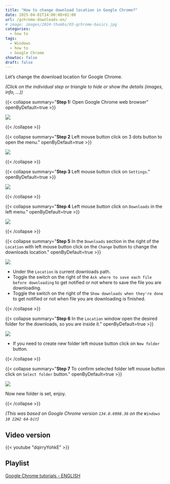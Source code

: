 ```yaml
---
title: "How to change download location in Google Chrome?"
date: 2025-04-01T14:00:00+01:00
url: /gchrome-downloads-en/
# image: images/2024-thumbs/03-gchrome-basics.jpg
categories: 
  - how to
tags: 
  - Windows
  - how to
  - Google Chrome
showtoc: false
draft: false
---
```


Let’s change the download location for Google Chrome.

*(Click on the individual step or triangle to hide or show the details (images, info, ...))*

{{< collapse summary="**Step 1:** Open Google Chrome web browser" openByDefault=true >}}

   ![](/images/Google-Chrome/GChrome_desktop_shortcut.jpeg) 

{{< /collapse >}}

{{< collapse summary="**Step 2** Left mouse button click on 3 dots button to open the menu." openByDefault=true >}}

   ![](/images/Google-Chrome/En_-_GChrome_-_3_dots_btn.jpeg) 

{{< /collapse >}}

{{< collapse summary="**Step 3** Left mouse button click on `Settings`." openByDefault=true >}}
   
   ![](/images/Google-Chrome/En_-_GChrome_menu_-_Settings_btn.jpeg)

{{< /collapse >}}

{{< collapse summary="**Step 4** Left mouse button click on `Downloads` in the left menu." openByDefault=true >}}

   ![](/images/Google-Chrome/En_-_GChrome_Settings_-_Downloads_btn.jpeg)

{{< /collapse >}}

{{< collapse summary="**Step 5** In the `Downloads` section in the right of the `Location` with left mouse button click on the `Change` button to change the downloads location." openByDefault=true >}}
   
   ![](/images/Google-Chrome/En_-_GChrome_Settings_-_Downloads_btn_-_Change_btn.jpeg)

   - Under the `Location` is current downloads path.
   - Toggle the switch on the right of the `Ask where to save each file before downloading` to get notified or not where to save the file you are downloading.
   - Toggle the switch on the right of the `Show downloads when they're done` to get notified or not when file you are downloading is finished.

{{< /collapse >}}

{{< collapse summary="**Step 6** In the `Location` window open the desired folder for the downloads, so you are inside it." openByDefault=true >}}
   
   ![](/images/Google-Chrome/En_-_GChrome_Settings_-_Downloads_btn_-_Change_btn_-_Location.jpeg)

   - If you need to create new folder left mouse button click on `New folder` button. 

{{< /collapse >}}

{{< collapse summary="**Step 7** To confirm selected folder left mouse button click on `Select folder` button." openByDefault=true >}}
   
   ![](/images/Google-Chrome/En_-_GChrome_Settings_-_Downloads_btn_-_Change_btn_-_Select_folder_btn.jpeg)

   Now new folder is set, enjoy.

{{< /collapse >}}

*(This was based on Google Chrome version `134.0.6998.36` on the `Windows 10 22H2 64-bit`)*

## Video version

{{< youtube "dqirryYohkE" >}}

## Playlist

[Google Chrome tutorials - ENGLISH](https://www.youtube.com/playlist?list=PLbvZxzmdNckyQKS45307M3BBSR6hKSDGY "Click/tap to open the YouTube playlist")